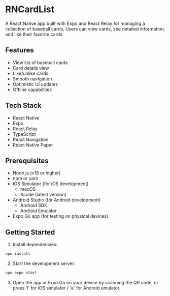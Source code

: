# RNCardList

A React Native app built with Expo and React Relay for managing a collection of baseball cards. Users can view cards, see detailed information, and like their favorite cards.

## Features

- View list of baseball cards
- Card details view
- Like/unlike cards
- Smooth navigation
- Optimistic UI updates
- Offline capabilities

## Tech Stack

- React Native
- Expo
- React Relay
- TypeScript
- React Navigation
- React Native Paper

## Prerequisites

- Node.js (v18 or higher)
- npm or yarn
- iOS Simulator (for iOS development)
  - macOS
  - Xcode (latest version)
- Android Studio (for Android development)
  - Android SDK
  - Android Emulator
- Expo Go app (for testing on physical devices)

## Getting Started

1. Install dependencies:

```bash
npm install
```

2. Start the development server:

```bash
npx expo start
```

3. Open the app in Expo Go on your device by scanning the QR code, or press 'i' for iOS simulator / 'a' for Android emulator.
